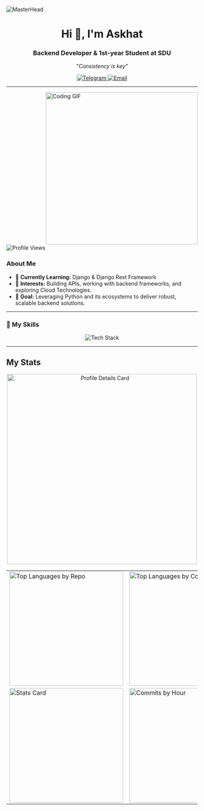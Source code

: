 ![MasterHead](https://i.gifer.com/VJEm.gif)

<h1 align="center">Hi 👋, I'm Askhat</h1>
<h3 align="center">Backend Developer & 1st-year Student at SDU</h3>
<p align="center">
  <em>"Consistency is key"</em>
</p>

<div align="center">
  <a href="https://t.me/weaverrrr">
    <img src="https://img.shields.io/badge/Telegram-@weaverrrr-0088cc?style=for-the-badge&logo=telegram&logoColor=white" alt="Telegram"/>
  </a>
  <a href="mailto:askhat.ss23@gmail.com">
    <img src="https://img.shields.io/badge/Email-askhat.ss23%40gmail.com-red?style=for-the-badge&logo=gmail&logoColor=white" alt="Email"/>
  </a>
</div>

<hr />

<img align="right" width="400" src='https://infowithart.com/wp-content/uploads/2019/01/Cover-image.gif' alt="Coding GIF"/>

<p align="left"> 
  <img src="https://komarev.com/ghpvc/?username=l9kk&label=Profile%20views&color=0e75b6&style=flat" alt="Profile Views" />
</p>

### About Me
- 🌱 **Currently Learning:** Django & Django Rest Framework  
- 💼 **Interests:** Building APIs, working with backend frameworks, and exploring Cloud Technologies.  
- 🎯 **Goal:** Leveraging Python and its ecosystems to deliver robust, scalable backend solutions.

---

### 💎 My Skills
<div align="center">
  <img src="https://skillicons.dev/icons?i=python,django,html,js,css,java,postgres,git,aws" alt="Tech Stack"/>
</div>

---

## My Stats

<!-- Customize your theme: visit https://github-profile-summary-cards.vercel.app/demo.html for theme previews -->
<!-- Example theme: "2077" is a dark, cyberpunk-style theme. You can pick another one that matches your preference. -->

<div align="center">
  
  <!-- Main Stats Section (Contributions / Streak) -->
  <div>
    <!-- You can replace this profile-details card with a contributions graph if you prefer -->
    <!-- Profile Details Card: Shows total contributions and more -->
    <img src="https://github-profile-summary-cards.vercel.app/api/cards/profile-details?username=l9kk&theme=2077" alt="Profile Details Card" width="500"/>
  </div>
  
  <!-- Language & Stats Section -->
  <table>
    <tr>
      <td>
        <!-- Top Languages by Repo -->
        <img src="https://github-profile-summary-cards.vercel.app/api/cards/repos-per-language?username=l9kk&theme=2077" alt="Top Languages by Repo" width="300"/>
      </td>
      <td>
        <!-- Top Languages by Commit -->
        <img src="https://github-profile-summary-cards.vercel.app/api/cards/most-commit-language?username=l9kk&theme=2077" alt="Top Languages by Commit" width="300"/>
      </td>
    </tr>
    <tr>
      <td>
        <!-- General Stats (Stars, Commits, PRs, Issues) -->
        <img src="https://github-profile-summary-cards.vercel.app/api/cards/stats?username=l9kk&theme=2077" alt="Stats Card" width="300"/>
      </td>
      <td>
        <!-- Productive Time (Commits by Hour) -->
        <img src="https://github-profile-summary-cards.vercel.app/api/cards/productive-time?username=l9kk&theme=2077" alt="Commits by Hour" width="300"/>
      </td>
    </tr>
  </table>
</div>
